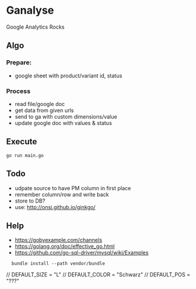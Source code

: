# Ganalyse
Google Analytics Rocks

## Algo

### Prepare:

- google sheet with product/variant id, status


### Process

- read file/google doc
- get data from given urls
- send to ga with custom dimensions/value
- update google doc with values & status


## Execute

```
go run main.go

```

## Todo

* udpate source to have PM column in first place
* remember column/row and write back
* store to DB?
* use: http://onsi.github.io/ginkgo/

## Help

* https://gobyexample.com/channels
* https://golang.org/doc/effective_go.html
* https://github.com/go-sql-driver/mysql/wiki/Examples


```
  bundle install --path vendor/bundle
```



  // DEFAULT_SIZE  = "L"
  // DEFAULT_COLOR = "Schwarz"
  // DEFAULT_POS   = "???"
